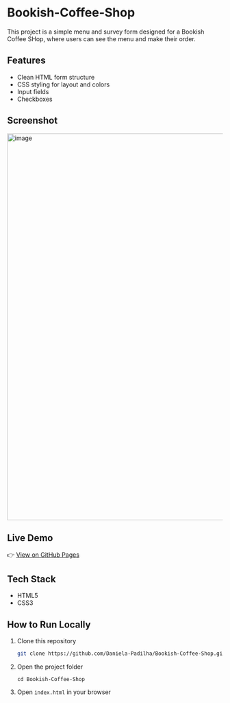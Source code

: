 # Bookish-Coffee-Shop

This project is a simple menu and survey form designed for a Bookish Coffee SHop, where users can see the menu and make their order.

## Features  
- Clean HTML form structure  
- CSS styling for layout and colors  
- Input fields  
- Checkboxes

## Screenshot  
<img width="1098" height="901" alt="image" src="https://github.com/user-attachments/assets/f55a57c6-fd83-4928-a2da-c1ea360463c8" />

## Live Demo  
👉 [View on GitHub Pages](https://daniela-padilha.github.io/Book-Survey-Form/)  

## Tech Stack  
- HTML5  
- CSS3  

## How to Run Locally  
1. Clone this repository  
   ```bash
   git clone https://github.com/Daniela-Padilha/Bookish-Coffee-Shop.git
   ```
2. Open the project folder
   ```
   cd Bookish-Coffee-Shop
   ```
3. Open ```index.html``` in your browser
